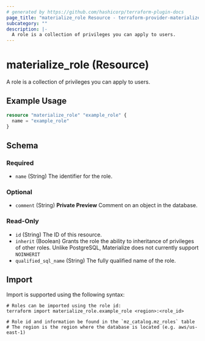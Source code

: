 ```yaml
---
# generated by https://github.com/hashicorp/terraform-plugin-docs
page_title: "materialize_role Resource - terraform-provider-materialize"
subcategory: ""
description: |-
  A role is a collection of privileges you can apply to users.
---
```


# materialize_role (Resource)

A role is a collection of privileges you can apply to users.

## Example Usage

```terraform
resource "materialize_role" "example_role" {
  name = "example_role"
}
```

<!-- schema generated by tfplugindocs -->
## Schema

### Required

- `name` (String) The identifier for the role.

### Optional

- `comment` (String) **Private Preview** Comment on an object in the database.

### Read-Only

- `id` (String) The ID of this resource.
- `inherit` (Boolean) Grants the role the ability to inheritance of privileges of other roles. Unlike PostgreSQL, Materialize does not currently support `NOINHERIT`
- `qualified_sql_name` (String) The fully qualified name of the role.

## Import

Import is supported using the following syntax:

```shell
# Roles can be imported using the role id:
terraform import materialize_role.example_role <region>:<role_id>

# Role id and information be found in the `mz_catalog.mz_roles` table
# The region is the region where the database is located (e.g. aws/us-east-1)
```
